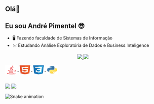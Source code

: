 ## Olá👋
## Eu sou  André Pimentel 😎 

- 🖥️ Fazendo faculdade de Sistemas de Informação
- 💹 Estudando Análise Exploratória de Dados e Business Inteligence




<div align="center">
  <a href="https://github.com/amdore">
  <img height="200em" src="https://github-readme-stats.vercel.app/api?username=amdore&show_icons=true&theme=merko&include_all_commits=true&count_private=true"/>
  <img height="200em" src="https://github-readme-stats.vercel.app/api/top-langs/?username=amdore&layout=compact&langs_count=7&theme=merko"/>
</div>

<div style="display: inline_block"><br>
  <img align="center" alt="Rafa-Js" height="30" width="40" src="https://raw.githubusercontent.com/devicons/devicon/master/icons/java/java-plain.svg">
  <img align="center" alt="Rafa-HTML" height="30" width="40" src="https://raw.githubusercontent.com/devicons/devicon/master/icons/html5/html5-original.svg">
  <img align="center" alt="Rafa-CSS" height="30" width="40" src="https://raw.githubusercontent.com/devicons/devicon/master/icons/css3/css3-original.svg">
  <img align="center" alt="Rafa-Python" height="30" width="40" src="https://raw.githubusercontent.com/devicons/devicon/master/icons/python/python-original.svg">

##

<div> 
  
  


 <a href="https://discordapp.com/users/274552730234650625" target="_blank"><img src="https://img.shields.io/badge/Discord-7289DA?style=for-the-badge&logo=discord&logoColor=white" target="_blank"></a> 
  <a href = "mailto:andre.pimentel.bi@gmail.com"><img src="https://img.shields.io/badge/-Gmail-%23333?style=for-the-badge&logo=gmail&logoColor=white" target="_blank"></a>
  
  ![Snake animation](https://github.com/Amdore/Amdore/blob/output/github-contribution-grid-snake.svg)
  
 
</div>
